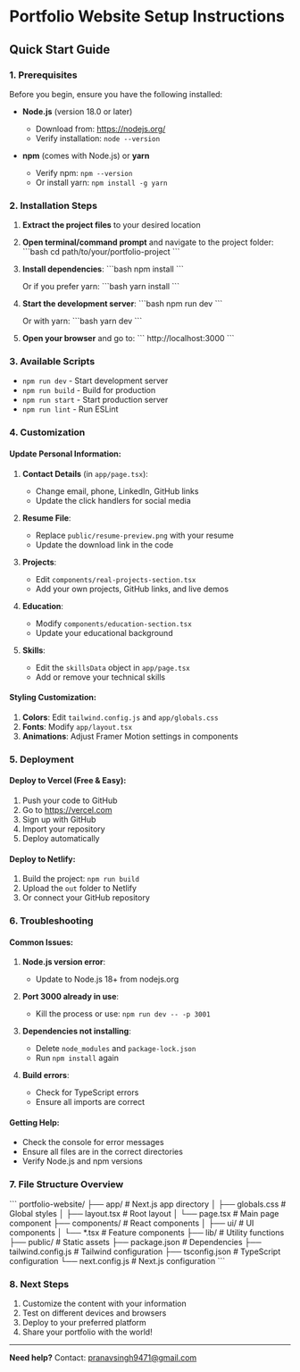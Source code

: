 # Portfolio Website Setup Instructions

## Quick Start Guide

### 1. Prerequisites
Before you begin, ensure you have the following installed:

- **Node.js** (version 18.0 or later)
  - Download from: https://nodejs.org/
  - Verify installation: `node --version`

- **npm** (comes with Node.js) or **yarn**
  - Verify npm: `npm --version`
  - Or install yarn: `npm install -g yarn`

### 2. Installation Steps

1. **Extract the project files** to your desired location

2. **Open terminal/command prompt** and navigate to the project folder:
   \`\`\`bash
   cd path/to/your/portfolio-project
   \`\`\`

3. **Install dependencies**:
   \`\`\`bash
   npm install
   \`\`\`
   
   Or if you prefer yarn:
   \`\`\`bash
   yarn install
   \`\`\`

4. **Start the development server**:
   \`\`\`bash
   npm run dev
   \`\`\`
   
   Or with yarn:
   \`\`\`bash
   yarn dev
   \`\`\`

5. **Open your browser** and go to:
   \`\`\`
   http://localhost:3000
   \`\`\`

### 3. Available Scripts

- `npm run dev` - Start development server
- `npm run build` - Build for production
- `npm run start` - Start production server
- `npm run lint` - Run ESLint

### 4. Customization

#### Update Personal Information:

1. **Contact Details** (in `app/page.tsx`):
   - Change email, phone, LinkedIn, GitHub links
   - Update the click handlers for social media

2. **Resume File**:
   - Replace `public/resume-preview.png` with your resume
   - Update the download link in the code

3. **Projects**:
   - Edit `components/real-projects-section.tsx`
   - Add your own projects, GitHub links, and live demos

4. **Education**:
   - Modify `components/education-section.tsx`
   - Update your educational background

5. **Skills**:
   - Edit the `skillsData` object in `app/page.tsx`
   - Add or remove your technical skills

#### Styling Customization:

1. **Colors**: Edit `tailwind.config.js` and `app/globals.css`
2. **Fonts**: Modify `app/layout.tsx`
3. **Animations**: Adjust Framer Motion settings in components

### 5. Deployment

#### Deploy to Vercel (Free & Easy):

1. Push your code to GitHub
2. Go to https://vercel.com
3. Sign up with GitHub
4. Import your repository
5. Deploy automatically

#### Deploy to Netlify:

1. Build the project: `npm run build`
2. Upload the `out` folder to Netlify
3. Or connect your GitHub repository

### 6. Troubleshooting

#### Common Issues:

1. **Node.js version error**:
   - Update to Node.js 18+ from nodejs.org

2. **Port 3000 already in use**:
   - Kill the process or use: `npm run dev -- -p 3001`

3. **Dependencies not installing**:
   - Delete `node_modules` and `package-lock.json`
   - Run `npm install` again

4. **Build errors**:
   - Check for TypeScript errors
   - Ensure all imports are correct

#### Getting Help:

- Check the console for error messages
- Ensure all files are in the correct directories
- Verify Node.js and npm versions

### 7. File Structure Overview

\`\`\`
portfolio-website/
├── app/                    # Next.js app directory
│   ├── globals.css        # Global styles
│   ├── layout.tsx         # Root layout
│   └── page.tsx          # Main page component
├── components/            # React components
│   ├── ui/               # UI components
│   └── *.tsx            # Feature components
├── lib/                  # Utility functions
├── public/              # Static assets
├── package.json         # Dependencies
├── tailwind.config.js   # Tailwind configuration
├── tsconfig.json       # TypeScript configuration
└── next.config.js      # Next.js configuration
\`\`\`

### 8. Next Steps

1. Customize the content with your information
2. Test on different devices and browsers
3. Deploy to your preferred platform
4. Share your portfolio with the world!

---

**Need help?** Contact: pranavsingh9471@gmail.com
